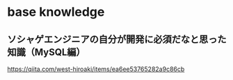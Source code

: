 # base knowledge
## ソシャゲエンジニアの自分が開発に必須だなと思った知識（MySQL編）
https://qiita.com/west-hiroaki/items/ea6ee53765282a9c86cb